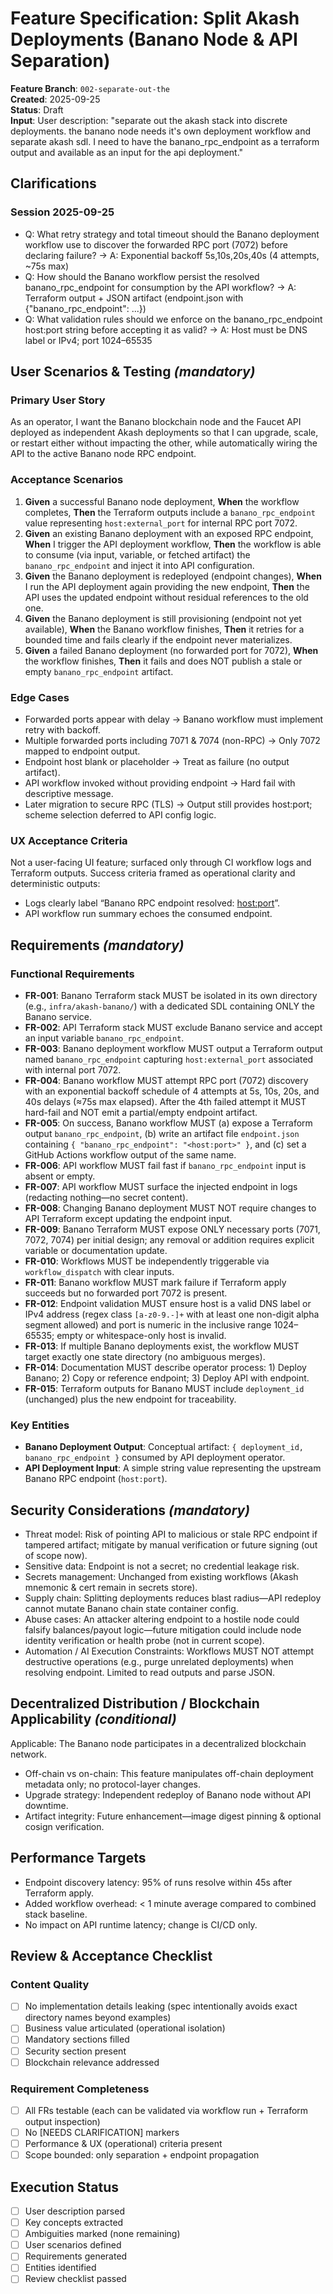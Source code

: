 # Feature Specification: Split Akash Deployments (Banano Node & API Separation)

**Feature Branch**: `002-separate-out-the`  
**Created**: 2025-09-25  
**Status**: Draft  
**Input**: User description: "separate out the akash stack into discrete deployments. the banano node needs it's own deployment workflow and separate akash sdl. I need to have the banano_rpc_endpoint as a terraform output and available as an input for the api deployment."

## Clarifications
### Session 2025-09-25
- Q: What retry strategy and total timeout should the Banano deployment workflow use to discover the forwarded RPC port (7072) before declaring failure? → A: Exponential backoff 5s,10s,20s,40s (4 attempts, ~75s max)
- Q: How should the Banano workflow persist the resolved banano_rpc_endpoint for consumption by the API workflow? → A: Terraform output + JSON artifact (endpoint.json with {"banano_rpc_endpoint": ...})
- Q: What validation rules should we enforce on the banano_rpc_endpoint host:port string before accepting it as valid? → A: Host must be DNS label or IPv4; port 1024–65535

## User Scenarios & Testing *(mandatory)*

### Primary User Story
As an operator, I want the Banano blockchain node and the Faucet API deployed as independent Akash deployments so that I can upgrade, scale, or restart either without impacting the other, while automatically wiring the API to the active Banano node RPC endpoint.

### Acceptance Scenarios
1. **Given** a successful Banano node deployment, **When** the workflow completes, **Then** the Terraform outputs include a `banano_rpc_endpoint` value representing `host:external_port` for internal RPC port 7072.
2. **Given** an existing Banano deployment with an exposed RPC endpoint, **When** I trigger the API deployment workflow, **Then** the workflow is able to consume (via input, variable, or fetched artifact) the `banano_rpc_endpoint` and inject it into API configuration.
3. **Given** the Banano deployment is redeployed (endpoint changes), **When** I run the API deployment again providing the new endpoint, **Then** the API uses the updated endpoint without residual references to the old one.
4. **Given** the Banano deployment is still provisioning (endpoint not yet available), **When** the Banano workflow finishes, **Then** it retries for a bounded time and fails clearly if the endpoint never materializes.
5. **Given** a failed Banano deployment (no forwarded port for 7072), **When** the workflow finishes, **Then** it fails and does NOT publish a stale or empty `banano_rpc_endpoint` artifact.

### Edge Cases
- Forwarded ports appear with delay → Banano workflow must implement retry with backoff.
- Multiple forwarded ports including 7071 & 7074 (non-RPC) → Only 7072 mapped to endpoint output.
- Endpoint host blank or placeholder → Treat as failure (no output artifact).
- API workflow invoked without providing endpoint → Hard fail with descriptive message.
- Later migration to secure RPC (TLS) → Output still provides host:port; scheme selection deferred to API config logic.

### UX Acceptance Criteria
Not a user-facing UI feature; surfaced only through CI workflow logs and Terraform outputs. Success criteria framed as operational clarity and deterministic outputs:
- Logs clearly label “Banano RPC endpoint resolved: <host:port>”.
- API workflow run summary echoes the consumed endpoint.

## Requirements *(mandatory)*

### Functional Requirements
- **FR-001**: Banano Terraform stack MUST be isolated in its own directory (e.g., `infra/akash-banano/`) with a dedicated SDL containing ONLY the Banano service.
- **FR-002**: API Terraform stack MUST exclude Banano service and accept an input variable `banano_rpc_endpoint`.
- **FR-003**: Banano deployment workflow MUST output a Terraform output named `banano_rpc_endpoint` capturing `host:external_port` associated with internal port 7072.
- **FR-004**: Banano workflow MUST attempt RPC port (7072) discovery with an exponential backoff schedule of 4 attempts at 5s, 10s, 20s, and 40s delays (≈75s max elapsed). After the 4th failed attempt it MUST hard-fail and NOT emit a partial/empty endpoint artifact.
- **FR-005**: On success, Banano workflow MUST (a) expose a Terraform output `banano_rpc_endpoint`, (b) write an artifact file `endpoint.json` containing `{ "banano_rpc_endpoint": "<host:port>" }`, and (c) set a GitHub Actions workflow output of the same name.
- **FR-006**: API workflow MUST fail fast if `banano_rpc_endpoint` input is absent or empty.
- **FR-007**: API workflow MUST surface the injected endpoint in logs (redacting nothing—no secret content).
- **FR-008**: Changing Banano deployment MUST NOT require changes to API Terraform except updating the endpoint input.
- **FR-009**: Banano Terraform MUST expose ONLY necessary ports (7071, 7072, 7074) per initial design; any removal or addition requires explicit variable or documentation update.
- **FR-010**: Workflows MUST be independently triggerable via `workflow_dispatch` with clear inputs.
- **FR-011**: Banano workflow MUST mark failure if Terraform apply succeeds but no forwarded port 7072 is present.
- **FR-012**: Endpoint validation MUST ensure host is a valid DNS label or IPv4 address (regex class `[a-z0-9.-]+` with at least one non-digit alpha segment allowed) and port is numeric in the inclusive range 1024–65535; empty or whitespace-only host is invalid.
- **FR-013**: If multiple Banano deployments exist, the workflow MUST target exactly one state directory (no ambiguous merges).
- **FR-014**: Documentation MUST describe operator process: 1) Deploy Banano; 2) Copy or reference endpoint; 3) Deploy API with endpoint.
- **FR-015**: Terraform outputs for Banano MUST include `deployment_id` (unchanged) plus the new endpoint for traceability.

### Key Entities
- **Banano Deployment Output**: Conceptual artifact: `{ deployment_id, banano_rpc_endpoint }` consumed by API deployment operator.
- **API Deployment Input**: A simple string value representing the upstream Banano RPC endpoint (`host:port`).

## Security Considerations *(mandatory)*
- Threat model: Risk of pointing API to malicious or stale RPC endpoint if tampered artifact; mitigate by manual verification or future signing (out of scope now).
- Sensitive data: Endpoint is not a secret; no credential leakage risk.
- Secrets management: Unchanged from existing workflows (Akash mnemonic & cert remain in secrets store).
- Supply chain: Splitting deployments reduces blast radius—API redeploy cannot mutate Banano chain state container config.
- Abuse cases: An attacker altering endpoint to a hostile node could falsify balances/payout logic—future mitigation could include node identity verification or health probe (not in current scope).
- Automation / AI Execution Constraints: Workflows MUST NOT attempt destructive operations (e.g., purge unrelated deployments) when resolving endpoint. Limited to read outputs and parse JSON.

## Decentralized Distribution / Blockchain Applicability *(conditional)*
Applicable: The Banano node participates in a decentralized blockchain network.
- Off-chain vs on-chain: This feature manipulates off-chain deployment metadata only; no protocol-layer changes.
- Upgrade strategy: Independent redeploy of Banano node without API downtime.
- Artifact integrity: Future enhancement—image digest pinning & optional cosign verification.

## Performance Targets
- Endpoint discovery latency: 95% of runs resolve within 45s after Terraform apply.
- Added workflow overhead: < 1 minute average compared to combined stack baseline.
- No impact on API runtime latency; change is CI/CD only.

## Review & Acceptance Checklist
### Content Quality
- [ ] No implementation details leaking (spec intentionally avoids exact directory names beyond examples)
- [ ] Business value articulated (operational isolation)
- [ ] Mandatory sections filled
- [ ] Security section present
- [ ] Blockchain relevance addressed

### Requirement Completeness
- [ ] All FRs testable (each can be validated via workflow run + Terraform output inspection)
- [ ] No [NEEDS CLARIFICATION] markers
- [ ] Performance & UX (operational) criteria present
- [ ] Scope bounded: only separation + endpoint propagation

## Execution Status
- [ ] User description parsed
- [ ] Key concepts extracted
- [ ] Ambiguities marked (none remaining)
- [ ] User scenarios defined
- [ ] Requirements generated
- [ ] Entities identified
- [ ] Review checklist passed
